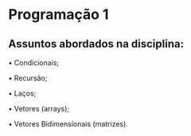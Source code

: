 # Programação 1

Assuntos abordados na disciplina:
-
   
• Condicionais;
   
• Recursão;
   
• Laços;
   
• Vetores (arrays);
   
• Vetores Bidimensionais (matrizes).
